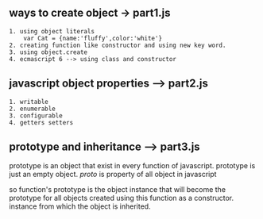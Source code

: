 ## ways to create object -> part1.js
    1. using object literals 
        var Cat = {name:'fluffy',color:'white'}
    2. creating function like constructor and using new key word.
    3. using object.create 
    4. ecmascript 6 --> using class and constructor


## javascript object properties --> part2.js
    1. writable
    2. enumerable
    3. configurable
    4. getters setters

## prototype and inheritance  --> part3.js
prototype is an object that exist in every function of javascript.
prototype is just an empty object.
_proto_ is property of all object in javascript

so function's prototype is the object instance that will become the prototype for all objects created using this function as a constructor.
instance from which the object is inherited.
